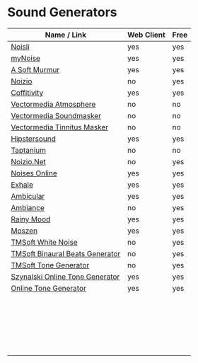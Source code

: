 # Sound Generators
| Name / Link                                                                         | Web Client | Free |
| ----------------------------------------------------------------------------------- | ---------- | ---- |
| [Noisli](https://www.noisli.com/)                                                   | yes        | yes  |
| [myNoise](https://mynoise.net/)                                                     | yes        | yes  |
| [A Soft Murmur](https://asoftmurmur.com/)                                           | yes        | yes  |
| [Noizio](http://noiz.io/)                                                           | no         | yes  |
| [Coffitivity](https://coffitivity.com/)                                             | yes        | yes  |
| [Vectormedia Atmosphere](http://www.vectormediasoftware.com/atmdeluxehome.htm)      | no         | no   |
| [Vectormedia Soundmasker](http://www.vectormediasoftware.com/soundmaskerhome.htm)   | no         | no   |
| [Vectormedia Tinnitus Masker](http://www.vectormediasoftware.com/tinmaskerhome.htm) | no         | no   |
| [Hipstersound](https://hipstersound.com/)                                           | yes        | yes  |
| [Taptanium](http://taptanium.com/)                                                  | no         | no   |
| [Noizio.Net](https://sourceforge.net/projects/noizio-net/)                          | no         | yes  |
| [Noises Online](https://noises.online/)                                             | yes        | yes  |
| [Exhale](https://exhale.soundgrail.com/)                                            | yes        | yes  |
| [Ambicular](http://www.ambicular.com/)                                              | yes        | yes  |
| [Ambiance](https://www.microsoft.com/en-us/p/ambiance/9p9bngqtdgrt)                 | no         | yes  |
| [Rainy Mood](https://www.rainymood.com/)                                            | yes        | yes  |
| [Moszen](https://www.moszen.com/)                                                   | yes        | yes  |
| [TMSoft White Noise](https://www.tmsoft.com/white-noise/)                           | no         | yes  |
| [TMSoft Binaural Beats Generator](https://www.tmsoft.com/binaural-beats-generator/) | no         | yes  |
| [TMSoft Tone Generator](https://www.tmsoft.com/tone-generator/)                     | no         | yes  |
| [Szynalski Online Tone Generator](https://www.szynalski.com/tone-generator/)        | yes        | yes  |
| [Online Tone Generator](http://onlinetonegenerator.com/)                            | yes        | yes  |
| []() |  |  |
| []() |  |  |
| []() |  |  |
| []() |  |  |
| []() |  |  |
| []() |  |  |
| []() |  |  |
| []() |  |  |
| []() |  |  |
| []() |  |  |
| []() |  |  |
| []() |  |  |
| []() |  |  |
| []() |  |  |
| []() |  |  |
| []() |  |  |
| []() |  |  |
| []() |  |  |
| []() |  |  |
| []() |  |  |
| []() |  |  |
| []() |  |  |
| []() |  |  |
